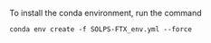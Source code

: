 To install the conda environment, run the command

```
conda env create -f SOLPS-FTX_env.yml --force
```
